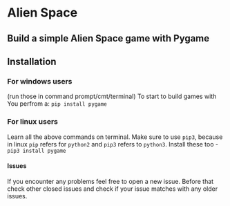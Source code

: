 # Alien Space
## Build a simple Alien Space game with Pygame

## Installation

### For windows users
(run those in command prompt/cmt/terminal)
To start to build games with You perfrom a:
`pip install pygame`

### For linux users
Learn all the above commands on terminal. Make sure to use `pip3`, because in linux `pip` refers for `python2` and `pip3` refers to `python3`.
Install these too - 
`pip3 install pygame`

#### Issues
If you encounter any problems feel free to open a new issue. Before that check other closed issues and check if your issue matches with any older issues.
